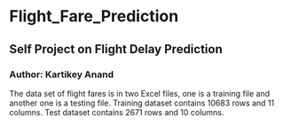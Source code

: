 # Flight_Fare_Prediction

## Self Project on Flight Delay Prediction

### Author: Kartikey Anand

The data set of flight fares is in two Excel files, one is a training file and another one is a testing file. Training dataset contains 10683 rows and 11 columns. Test dataset contains 2671 rows and 10 columns.
